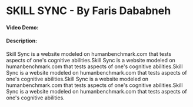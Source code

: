 # SKILL SYNC - By Faris Dababneh
#### Video Demo: 
#### Description:

Skill Sync is a website modeled on humanbenchmark.com that tests aspects of one's cognitive abilities.Skill Sync is a website modeled on humanbenchmark.com that tests aspects of one's cognitive abilities.Skill Sync is a website modeled on humanbenchmark.com that tests aspects of one's cognitive abilities.Skill Sync is a website modeled on humanbenchmark.com that tests aspects of one's cognitive abilities.Skill Sync is a website modeled on humanbenchmark.com that tests aspects of one's cognitive abilities.

 
